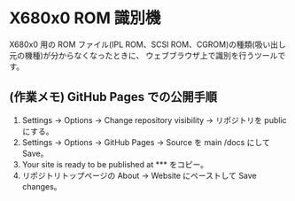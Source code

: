# X680x0 ROM 識別機

X680x0 用の ROM ファイル(IPL ROM、SCSI ROM、CGROM)の種類(吸い出し元の機種)が分からなくなったときに、
ウェブブラウザ上で識別を行うツールです。


## (作業メモ) GitHub Pages での公開手順

1. Settings -> Options -> Change repository visibility -> リポジトリを public にする。
2. Settings -> Options -> GitHub Pages -> Source を main /docs にして Save。
3. Your site is ready to be published at *** をコピー。
4. リポジトリトップページの About -> Website にペーストして Save changes。

